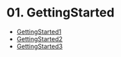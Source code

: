 # 01. GettingStarted

- [GettingStarted1](GettingStarted1/)
- [GettingStarted2](GettingStarted2/)
- [GettingStarted3](GettingStarted3/)